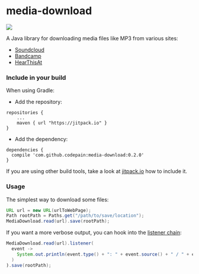 # media-download

[![](https://jitpack.io/v/codepain/media-download.svg)](https://jitpack.io/#codepain/media-download)

A Java library for downloading media files like MP3 from various sites:
* [Soundcloud](https://soundcloud.com)
* [Bandcamp](http://bandcamp.com)
* [HearThisAt](http://hearthis.at)

### Include in your build

When using Gradle:
* Add the repository:
```
repositories {
	...
	maven { url "https://jitpack.io" }
}
```
* Add the dependency:
```
dependencies {
  compile 'com.github.codepain:media-download:0.2.0'
}
```

If you are using other build tools, take a look at [jitpack.io](https://jitpack.io/#codepain/media-download) how to include it.

### Usage

The simplest way to download some files:
```java
URL url = new URL(urlToWebPage);
Path rootPath = Paths.get("/path/to/save/location");
MediaDownload.read(url).save(rootPath);
```

If you want a more verbose output, you can hook into the [listener chain](https://github.com/codepain/media-download/wiki/Listener):
```java
MediaDownload.read(url).listener(
  event -> 
    System.out.println(event.type() + ": " + event.source() + " / " + event.eventObject())
  )
).save(rootPath);
```
